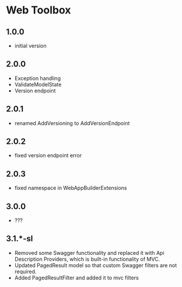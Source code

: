 # Web Toolbox

## 1.0.0

- initial version

## 2.0.0

- Exception handling
- ValidateModelState
- Version endpoint

## 2.0.1

- renamed AddVersioning to AddVersionEndpoint

## 2.0.2

- fixed version endpoint error

## 2.0.3

- fixed namespace in WebAppBuilderExtensions

## 3.0.0

- ???

## 3.1.*-sl

- Removed some Swagger functionality and replaced it with Api Description Providers, which is built-in functionality of MVC.
- Updated PagedResult model so that custom Swagger filters are not required.
- Added PagedResultFilter and added it to mvc filters